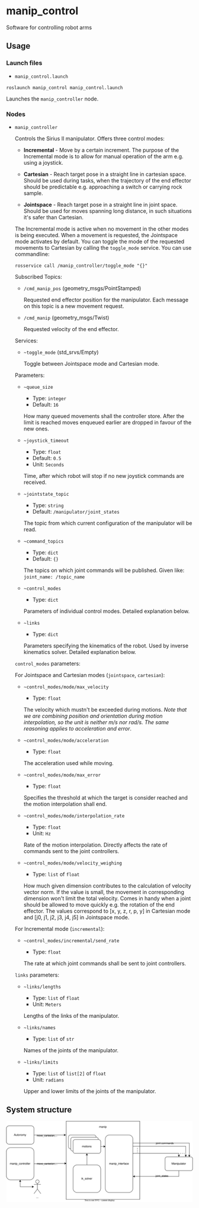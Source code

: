 # manip_control
Software for controlling robot arms

## Usage
### Launch files
- `manip_control.launch`
```
roslaunch manip_control manip_control.launch
```
Launches the `manip_controller` node.
### Nodes
- `manip_controller`
    
    Controls the Sirius II manipulator. Offers three control modes:
    - **Incremental** - Move by a certain increment.
        The purpose of the Incremental mode is to allow for manual operation of the arm e.g. using a joystick.

    - **Cartesian** - Reach target pose in a straight line in cartesian space.
        Should be used during tasks, when the trajectory of the end effector should be predictable e.g. approaching a switch or carrying rock sample.

    - **Jointspace** - Reach target pose in a straight line in joint space.
        Should be used for moves spanning long distance, in such situations it's safer than Cartesian.

    The Incremental mode is active when no movement in the other modes is being executed. When a movement is requested, the Jointspace mode activates by default. You can toggle the mode of the requested movements to Cartesian by calling the `toggle_mode` service. You can use commandline:
    ```
    rosservice call /manip_controller/toggle_mode "{}"
    ```

    Subscribed Topics:
    - `/cmd_manip_pos` (geometry_msgs/PointStamped)
        
        Requested end effector position for the manipulator. Each message on this topic is a new movement request.
    
    - `/cmd_manip` (geometry_msgs/Twist)
        
        Requested velocity of the end effector.
    
    Services:
    - `~toggle_mode` (std_srvs/Empty)

        Toggle between Jointspace mode and Cartesian mode.
    
    Parameters:
    - `~queue_size`
        - Type: `integer`
        - Default: `16`
    
        How many queued movements shall the controller store. After the limit is reached moves enqueued earlier are dropped in favour of the new ones.

    - `~joystick_timeout`
        - Type: `float`
        - Default: `0.5`
        - Unit: `Seconds`

        Time, after which robot will stop if no new joystick commands are received.

    - `~jointstate_topic`
        - Type: `string`
        - Default: `/manipulator/joint_states`
        
        The topic from which current configuration of the manipulator will be read.
    
    - `~command_topics`
        - Type: `dict`
        - Default: `{}`
        
        The topics on which joint commands will be published. Given like: `joint_name: /topic_name`
    
    - `~control_modes`
        - Type: `dict`
        
        Parameters of individual control modes. Detailed explanation below.
        
    - `~links`
        - Type: `dict`

        Parameters specifying the kinematics of the robot. Used by inverse kinematics solver. Detailed explanation below.

   `control_modes` parameters:

    For Jointspace and Cartesian modes (`jointspace`, `cartesian`):

    - `~control_modes/mode/max_velocity`
        - Type: `float`

        The velocity which mustn't be exceeded during motions. *Note that we are combining position and orientation during motion interpolation, so the unit is neither m/s nor rad/s. The same reasoning applies to acceleration and error*.

    - `~control_modes/mode/acceleration`
        - Type: `float`

        The acceleration used while moving.
    
    - `~control_modes/mode/max_error`
        - Type: `float`

        Specifies the threshold at which the target is consider reached and the motion interpolation shall end.
    
    - `~control_modes/mode/interpolation_rate`
        - Type: `float`
        - Unit: `Hz`

        Rate of the motion interpolation. Directly affects the rate of commands sent to the joint controllers.
    
    - `~control_modes/mode/velocity_weighing`
        - Type: `list` of `float`

        How much given dimension contributes to the calculation of velocity vector norm. If the value is small, the movement in corresponding dimension won't limit the total velocity. Comes in handy when a joint should be allowed to move quickly e.g. the rotation of the end effector. The values correspond to [x, y, z, r, p, y] in Cartesian mode and [j0, j1, j2, j3, j4, j5] in Jointspace mode.
    
    For Incremental mode (`incremental`):
    
    - `~control_modes/incremental/send_rate`
        - Type: `float`

        The rate at which joint commands shall be sent to joint controllers.


    `links` parameters:

    - `~links/lengths`
        - Type: `list` of `float`
        - Unit: `Meters`

        Lengths of the links of the manipulator.

    - `~links/names`
        - Type: `list` of `str`

        Names of the joints of the manipulator.
    
    - `~links/limits`
        - Type: `list` of `list[2]` of `float`
        - Unit: `radians`

        Upper and lower limits of the joints of the manipulator.

## System structure

![image](docs/system_diagram.svg)
